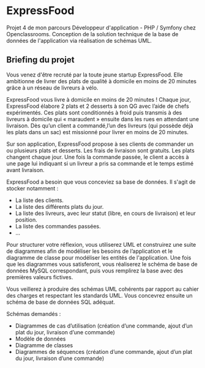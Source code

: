 # ExpressFood

Projet 4 de mon parcours Développeur d'application - PHP / Symfony chez Openclassrooms.
Conception de la solution technique de la base de données de l'application via réalisation de schémas UML.

## Briefing du projet

Vous venez d'être recruté par la toute jeune startup ExpressFood. 
Elle ambitionne de livrer des plats de qualité à domicile en moins de 20 minutes grâce à un réseau de livreurs à vélo.

ExpressFood vous livre à domicile en moins de 20 minutes ! Chaque jour, ExpressFood élabore 2 plats et 2 desserts à son QG avec l’aide de chefs expérimentés.
Ces plats sont conditionnés à froid puis transmis à des livreurs à domicile qui « maraudent » ensuite dans les rues en attendant une livraison.
Dès qu’un client a commandé,l’un des livreurs (qui possède déjà les plats dans un sac) est missionné pour livrer en moins de 20 minutes.

Sur son application, ExpressFood propose à ses clients de commander un ou plusieurs plats et desserts. Les frais de livraison sont gratuits. Les plats changent chaque jour.
Une fois la commande passée, le client a accès à une page lui indiquant si un livreur a pris sa commande et le temps estimé avant livraison.

ExpressFood a besoin que vous conceviez sa base de données. Il s'agit de stocker notamment :  
* La liste des clients.  
* La liste des différents plats du jour.   
* La liste des livreurs, avec leur statut (libre, en cours de livraison) et leur position.   
* La liste des commandes passées.   
* ...    

Pour structurer votre réflexion, vous utiliserez UML et construirez une suite de diagrammes afin de modéliser les besoins de l’application et le diagramme de classe pour modéliser les entités de l'application. Une fois que les diagrammes vous satisferont, vous réaliserez le schéma de base de données MySQL correspondant, puis vous remplirez la base avec des premières valeurs fictives.

Vous veillerez à produire des schémas UML cohérents par rapport au cahier des charges et respectant les standards UML. Vous concevrez ensuite un schéma de base de données SQL adéquat.

Schémas demandés :  

* Diagrammes de cas d’utilisation (création d’une commande, ajout d’un plat du jour, livraison d’une commande)
* Modèle de données
* Diagramme de classes
* Diagrammes de séquences (création d’une commande, ajout d’un plat du jour, livraison d’une commande)

